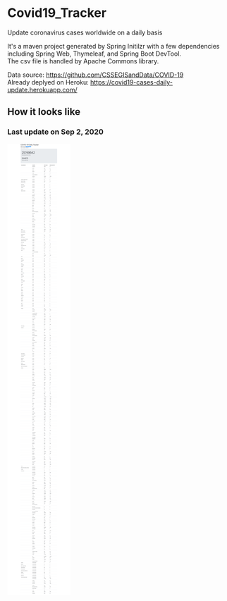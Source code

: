 # Covid19_Tracker
Update coronavirus cases worldwide on a daily basis

It's a maven project generated by Spring Initilzr with a few dependencies including Spring Web, Thymeleaf, and Spring Boot DevTool. <br/>
The csv file is handled by Apache Commons library.

Data source: https://github.com/CSSEGISandData/COVID-19 <br/>
Already deplyed on Heroku: https://covid19-cases-daily-update.herokuapp.com/

## How it looks like 
### Last update on Sep 2, 2020
![](img/screencapture-localhost-8080-2020-09-02-14_06_39.png)
